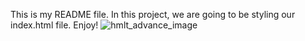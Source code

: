 This is my README file. In this project, we are going to be styling our index.html file.
Enjoy!
![hmlt_advance_image](https://user-images.githubusercontent.com/109413068/214722528-2ee10610-7eeb-43c7-ae1d-9dd555971913.jpg)
